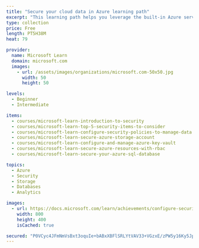 ```yaml
---
title: "Secure your cloud data in Azure learning path"
excerpt: "This learning path helps you leverage the built-in Azure services for securing app data, ensuring that only authorized services and clients have access."
type: collection
price: Free
length: PT5H38M
heat: 79

provider:
  name: Microsoft Learn
  domain: microsoft.com
  images:
    - url: /assets/images/organizations/microsoft.com-50x50.jpg
      width: 50
      height: 50

levels:
  - Beginner
  - Intermediate

items:
  - courses/microsoft-learn-introduction-to-security
  - courses/microsoft-learn-top-5-security-items-to-consider
  - courses/microsoft-learn-configure-security-policies-to-manage-data
  - courses/microsoft-learn-secure-azure-storage-account
  - courses/microsoft-learn-configure-and-manage-azure-key-vault
  - courses/microsoft-learn-secure-azure-resources-with-rbac
  - courses/microsoft-learn-secure-your-azure-sql-database

topics:
  - Azure
  - Security
  - Storage
  - Databases
  - Analytics

images:
  - url: https://docs.microsoft.com/learn/achievements/configure-security-policies-to-manage-data-social.png
    width: 800
    height: 400
    isCached: true

secured: "P0VCyc4JFmNmVsBxt3oquIe+bABxXBFlSRLYtVAV33+VGzxE/zPW5y16Ky5JpPMwbiEpCJlWSKmeGmH4q5aufC1T5xKgmbWtk7sYQo+sY1w1aSvwgzVsha6cU5THepxW4SxIfdaYw+SMH/9IGgSXDAmdPDE/AvGjAvQ5usxImECsXSKl9bs8d3FP/Yyg5sYkx4kT1oJPAxEPSRcJnxJiqS77SyUakGc/cSF6gs6geOtAE2x5xwGINcLrdRyVPRyQXd2Ij93Jv45F1sI7RSsGZ/b6hNqaO94/wMMYbkgJ3gKC/aD7itUKWbRnPpgkSoQ4jokgSHeZGTJW0t1rhCsHbw==;+whIA1oU7G2Io8TJlxD+Bg=="
---
```


